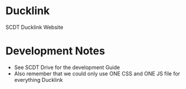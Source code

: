 # Ducklink
SCDT Ducklink Website

# Development Notes
* See SCDT Drive for the development Guide
* Also remember that we could only use ONE CSS and ONE JS file for everything Ducklink